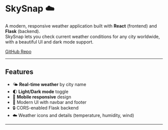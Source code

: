 # SkySnap ☁️

A modern, responsive weather application built with **React** (frontend) and **Flask** (backend).  
SkySnap lets you check current weather conditions for any city worldwide, with a beautiful UI and dark mode support.

[GitHub Repo](https://github.com/Sarbojit357/Skysnap.git)  

---

## Features

- 🌤️ **Real-time weather** by city name
- 🌓 **Light/Dark mode** toggle
- 📱 **Mobile responsive** design
- 🎨 Modern UI with navbar and footer
- 🔒 CORS-enabled Flask backend
- ☁️ Weather icons and details (temperature, humidity, wind)

---

